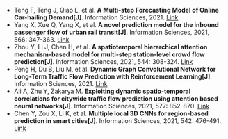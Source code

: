 * Teng F, Teng J, Qiao L, et al. <b>A Multi-step Forecasting Model of Online Car-hailing Demand[J]</b>. Information Sciences, 2021. [Link](https://www.sciencedirect.com/science/article/pii/S0020025521012640)
* Yang X, Xue Q, Yang X, et al. <b>A novel prediction model for the inbound passenger flow of urban rail transit[J]</b>. Information Sciences, 2021, 566: 347-363. [Link](https://www.sciencedirect.com/science/article/pii/S002002552100178X)
* Zhou Y, Li J, Chen H, et al. <b>A spatiotemporal hierarchical attention mechanism-based model for multi-step station-level crowd flow prediction[J]</b>. Information Sciences, 2021, 544: 308-324. [Link](https://www.sciencedirect.com/science/article/pii/S002002552030712X)
* Peng H, Du B, Liu M, et al. <b>Dynamic Graph Convolutional Network for Long-Term Traffic Flow Prediction with Reinforcement Learning[J]</b>. Information Sciences, 2021. [Link](https://www.sciencedirect.com/science/article/pii/S0020025521006976)
* Ali A, Zhu Y, Zakarya M. <b>Exploiting dynamic spatio-temporal correlations for citywide traffic flow prediction using attention based neural networks[J]</b>. Information Sciences, 2021, 577: 852-870. [Link](https://www.sciencedirect.com/science/article/pii/S0020025521008483)
* Chen Y, Zou X, Li K, et al. <b>Multiple local 3D CNNs for region-based prediction in smart cities[J]</b>. Information Sciences, 2021, 542: 476-491. [Link](https://www.sciencedirect.com/science/article/pii/S0020025520305995)
